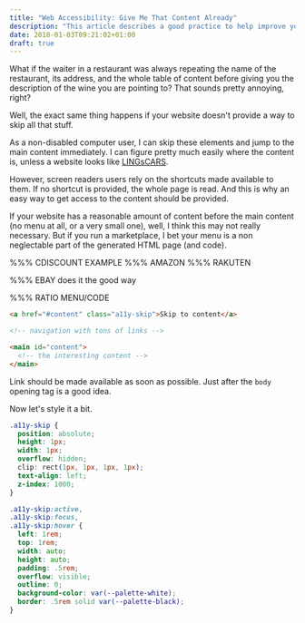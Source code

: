 ```yaml
---
title: "Web Accessibility: Give Me That Content Already"
description: "This article describes a good practice to help improve your website accessibility by adding a way to get directly to the website content"
date: 2018-01-03T09:21:02+01:00
draft: true
---
```


What if the waiter in a restaurant was always repeating the name of the restaurant, its address, and the whole table of content before giving you the description of the wine you are pointing to? That sounds pretty annoying, right?

Well, the exact same thing happens if your website doesn't provide a way to skip all that stuff.

As a non-disabled computer user, I can skip these elements and jump to the main content immediately. I can figure pretty much easily where the content is, unless a website looks like [LINGsCARS](https://www.lingscars.com/).

However, screen readers users rely on the shortcuts made available to them. If no shortcut is provided, the whole page is read. And this is why an easy way to get access to the content should be provided.

If your website has a reasonable amount of content before the main content (no menu at all, or a very small one), well, I think this may not really necessary. But if you run a marketplace, I bet your menu is a non neglectable part of the generated HTML page (and code).

%%% CDISCOUNT EXAMPLE
%%% AMAZON
%%% RAKUTEN

%%% EBAY does it the good way

%%% RATIO MENU/CODE

```html
<a href="#content" class="a11y-skip">Skip to content</a>

<!-- navigation with tons of links -->

<main id="content">
  <!-- the interesting content -->
</main>
```

Link should be made available as soon as possible. Just after the `body` opening tag is a good idea.

Now let's style it a bit.

```css
.a11y-skip {
  position: absolute;
  height: 1px;
  width: 1px;
  overflow: hidden;
  clip: rect(1px, 1px, 1px, 1px);
  text-align: left;
  z-index: 1000;
}

.a11y-skip:active,
.a11y-skip:focus,
.a11y-skip:hover {
  left: 1rem;
  top: 1rem;
  width: auto;
  height: auto;
  padding: .5rem;
  overflow: visible;
  outline: 0;
  background-color: var(--palette-white);
  border: .5rem solid var(--palette-black);
}
```
